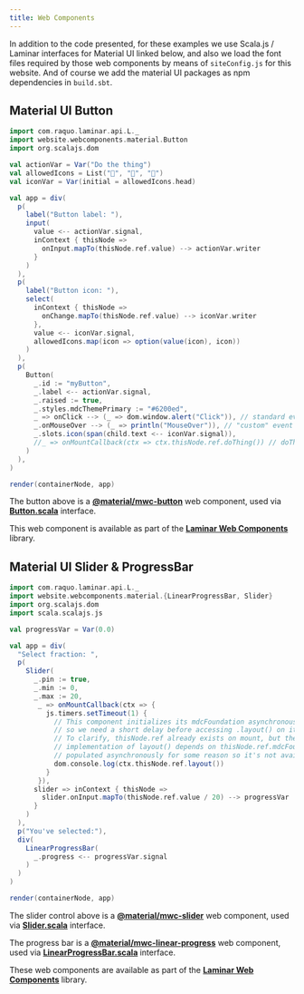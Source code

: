 ```yaml
---
title: Web Components
---
```


In addition to the code presented, for these examples we use Scala.js / Laminar interfaces for Material UI linked below, and also we load the font files required by those web components by means of `siteConfig.js` for this website. And of course we add the material UI packages as npm dependencies in `build.sbt`.

<h2>Material UI Button</h2>

<div class = "mdoc-example">

```scala mdoc:js
import com.raquo.laminar.api.L._
import website.webcomponents.material.Button
import org.scalajs.dom

val actionVar = Var("Do the thing")
val allowedIcons = List("🎉", "🚀", "🍉")
val iconVar = Var(initial = allowedIcons.head)

val app = div(
  p(
    label("Button label: "),
    input(
      value <-- actionVar.signal,
      inContext { thisNode =>
        onInput.mapTo(thisNode.ref.value) --> actionVar.writer
      }
    )
  ),
  p(
    label("Button icon: "),
    select(
      inContext { thisNode =>
        onChange.mapTo(thisNode.ref.value) --> iconVar.writer
      },
      value <-- iconVar.signal,
      allowedIcons.map(icon => option(value(icon), icon))
    )
  ),
  p(
    Button(
      _.id := "myButton",
      _.label <-- actionVar.signal,
      _.raised := true,
      _.styles.mdcThemePrimary := "#6200ed",
      _ => onClick --> (_ => dom.window.alert("Click")), // standard event
      _.onMouseOver --> (_ => println("MouseOver")), // "custom" event
      _.slots.icon(span(child.text <-- iconVar.signal)),
      //_ => onMountCallback(ctx => ctx.thisNode.ref.doThing()) // doThing is not implemented, just for reference
    )
  ),
)

render(containerNode, app)
```

The button above is a **[@material/mwc-button](https://github.com/material-components/material-components-web-components/tree/master/packages/button)** web component, used via **[Button.scala](https://github.com/raquo/Laminar/blob/master/websiteJS/src/main/scala/website/webcomponents/material/Button.scala)** interface.

This web component is available as part of the **[Laminar Web Components](https://github.com/uosis/laminar-web-components)** library.

</div>


<div class = "mdoc-example">

<h2>Material UI Slider & ProgressBar</h2>

```scala mdoc:js
import com.raquo.laminar.api.L._
import website.webcomponents.material.{LinearProgressBar, Slider}
import org.scalajs.dom
import scala.scalajs.js

val progressVar = Var(0.0)

val app = div(
  "Select fraction: ",
  p(
    Slider(
      _.pin := true,
      _.min := 0,
      _.max := 20,
       _ => onMountCallback(ctx => {
         js.timers.setTimeout(1) {
           // This component initializes its mdcFoundation asynchronously,
           // so we need a short delay before accessing .layout() on it.
           // To clarify, thisNode.ref already exists on mount, but the web component's
           // implementation of layout() depends on thisNode.ref.mdcFoundation, which is
           // populated asynchronously for some reason so it's not available on mount.
           dom.console.log(ctx.thisNode.ref.layout())
         }
       }),
      slider => inContext { thisNode =>
        slider.onInput.mapTo(thisNode.ref.value / 20) --> progressVar
      }
    )
  ),
  p("You've selected:"),
  div(
    LinearProgressBar(
      _.progress <-- progressVar.signal
    )
  )
)

render(containerNode, app)
```

The slider control above is a **[@material/mwc-slider](https://github.com/material-components/material-components-web-components/tree/master/packages/slider)** web component, used via **[Slider.scala](https://github.com/raquo/Laminar/blob/master/websiteJS/src/main/scala/website/webcomponents/material/Slider.scala)** interface.

The progress bar is a **[@material/mwc-linear-progress](https://github.com/material-components/material-components-web-components/tree/master/packages/linear-progress)** web component, used via **[LinearProgressBar.scala](https://github.com/raquo/Laminar/blob/master/websiteJS/src/main/scala/website/webcomponents/material/Slider.scala)** interface.

These web components are available as part of the **[Laminar Web Components](https://github.com/uosis/laminar-web-components)** library.

</div>
